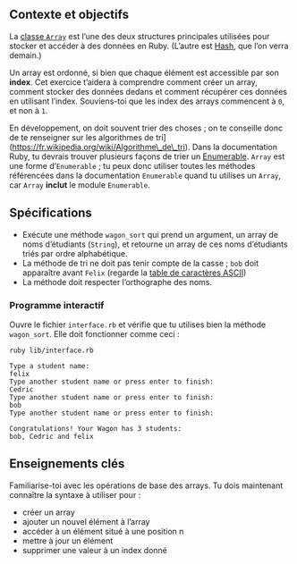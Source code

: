 Contexte et objectifs
---------------------

La [classe `Array`](http://www.ruby-doc.org/core-2.5.3/Array.html) est l’une des deux structures principales utilisées pour stocker et accéder à des données en Ruby. (L’autre est [Hash](http://www.ruby-doc.org/core-2.5.3/Hash.html), que l’on verra demain.)

Un array est ordonné, si bien que chaque élément est accessible par son **index**. Cet exercice t’aidera
à comprendre comment créer un array, comment stocker des données dedans et comment récupérer ces données en utilisant l’index.
Souviens-toi que les index des arrays commencent à `0`, et non à `1`.

En développement, on doit souvent trier des choses ; on te conseille donc de te renseigner sur les algorithmes de tri](https://fr.wikipedia.org/wiki/Algorithme\_de\_tri). Dans la documentation Ruby, tu devrais trouver plusieurs façons de trier un [Enumerable](http://ruby-doc.org/core-2.5.3/Enumerable.html). `Array` est une forme d’`Enumerable` ; tu peux donc utiliser toutes les méthodes référencées dans la documentation `Enumerable` quand tu utilises un `Array`, car `Array` **inclut** le module `Enumerable`.

Spécifications
--------------

-   Exécute une méthode `wagon_sort` qui prend un argument, un array de noms d’étudiants (`String`), et retourne un array de ces noms d’étudiants triés par ordre alphabétique.
-   La méthode de tri ne doit pas tenir compte de la casse ; `bob` doit apparaître avant `Felix` (regarde la [table de caractères ASCII](http://www.asciitable.com/))
-   La méthode doit respecter l’orthographe des noms.

### Programme interactif

Ouvre le fichier `interface.rb` et vérifie que tu utilises bien la méthode `wagon_sort`. Elle doit fonctionner comme ceci :

``` {.bash}
ruby lib/interface.rb

Type a student name:
felix
Type another student name or press enter to finish:
Cedric
Type another student name or press enter to finish:
bob
Type another student name or press enter to finish:

Congratulations! Your Wagon has 3 students:
bob, Cedric and felix
```

Enseignements clés
------------------

Familiarise-toi avec les opérations de base des arrays. Tu dois maintenant connaître la syntaxe à utiliser pour :

-   créer un array
-   ajouter un nouvel élément à l’array
-   accéder à un élément situé à une position n
-   mettre à jour un élément
-   supprimer une valeur à un index donné

